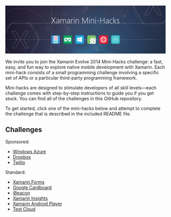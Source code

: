 ![Mini-Hacks](header.png)

We invite you to join the Xamarin Evolve 2014 Mini-Hacks challenge: a fast, easy, and fun way to explore native mobile development with Xamarin. Each mini-hack consists of a small programming challenge involving a specific set of APIs or a particular third-party programming framework. 

Mini-hacks are designed to stimulate developers of all skill levels—each challenge comes with step-by-step instructions to guide you if you get stuck. You can find all of the challenges in this GitHub repository.

To get started, click one of the mini-hacks below and attempt to complete the challenge that is described in the included README file.

## Challenges

Sponsored:

* [Windows Azure](https://github.com/xamarin/mini-hacks/tree/master/Azure%202014)
* [Dropbox](https://github.com/xamarin/mini-hacks/tree/master/Dropbox)
* [Twilio](https://github.com/xamarin/mini-hacks/tree/master/Twilio)

Standard:

* [Xamarin.Forms](https://github.com/xamarin/mini-hacks/tree/master/Xamarin.Forms)
* [Google Cardboard](https://github.com/xamarin/mini-hacks/tree/master/CardboardMiniHack)
* [iBeacon](https://github.com/xamarin/mini-hacks/tree/master/iBeacon)
* [Xamarin Insights](https://github.com/xamarin/mini-hacks/tree/master/XamarinInsights)
* [Xamarin Android Player](https://github.com/xamarin/mini-hacks/tree/master/XamarinAndroidPlayer)
* [Test Cloud](https://github.com/xamarin/mini-hacks/tree/master/Test%20Cloud)